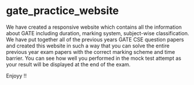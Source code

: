 # gate_practice_website

We have created a responsive website which contains all the information about GATE including duration, marking system, subject-wise classification.
We have put together all of the previous years GATE CSE question papers and created this website in such a way that you can solve the entire previous year exam papers with the correct marking scheme and time barrier.
You can see how well you performed in the mock test attempt as your result will be displayed at the end of the exam.

Enjoyy !!
